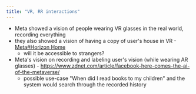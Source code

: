 ```yaml
---
title: "VR, RR interactions"
---
```

- Meta showed a vision of people wearing VR glasses in the real world, recording everything
- they also showed a vision of having a copy of user's house in VR - [Meta#Horizon Home](Meta#Horizon%20Home.md)
	- will it be accessible to strangers?
- Meta's vision on recording and labeling user's vision (while wearing AR glasses) - https://www.zdnet.com/article/facebook-here-comes-the-ai-of-the-metaverse/
	- possible use-case "When did I read books to my children" and the system would search through the recorded history
